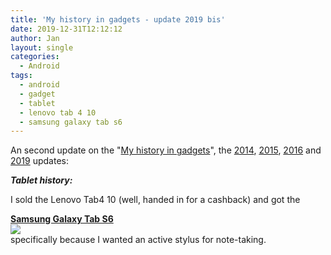 ```yaml
---
title: 'My history in gadgets - update 2019 bis'
date: 2019-12-31T12:12:12
author: Jan
layout: single
categories:
  - Android
tags:
  - android
  - gadget
  - tablet
  - lenovo tab 4 10
  - samsung galaxy tab s6
---
```

An second update on the "[My history in gadgets](/2012/01/04/my-history-in-gadgets)", 
the [2014](/2014/05/12/my-history-in-gadgets-update-2014/),
 [2015](/2015/06/02/my-history-in-gadgets-update-2015), 
 [2016](/2016/07/15/my-history-in-gadgets-update-2016/) and
 [2019](/2019/06/26/my-history-in-gadgets-update-2019/) updates:

_**Tablet history:**_

I sold the Lenovo Tab4 10 (well, handed in for a cashback) and got the 

**[Samsung Galaxy Tab S6](https://www.gsmarena.com/samsung_galaxy_tab_s6-9781.php)  
![](/assets/images/2019/12/samsung-galaxy-tab-s6.png)**   
specifically because I wanted an active stylus for note-taking.
